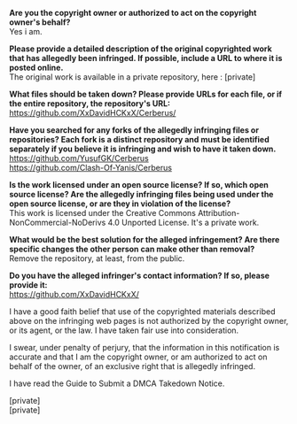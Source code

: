 **Are you the copyright owner or authorized to act on the copyright owner's behalf?**  
Yes i am.

**Please provide a detailed description of the original copyrighted work that has allegedly been infringed. If possible, include a URL to where it is posted online.**  
The original work is available in a private repository, here : [private]

**What files should be taken down? Please provide URLs for each file, or if the entire repository, the repository's URL:**  
https://github.com/XxDavidHCKxX/Cerberus/

**Have you searched for any forks of the allegedly infringing files or repositories? Each fork is a distinct repository and must be identified separately if you believe it is infringing and wish to have it taken down.**  
https://github.com/YusufGK/Cerberus  
https://github.com/Clash-Of-Yanis/Cerberus

**Is the work licensed under an open source license? If so, which open source license? Are the allegedly infringing files being used under the open source license, or are they in violation of the license?**  
This work is licensed under the Creative Commons Attribution-NonCommercial-NoDerivs 4.0 Unported License. It's a private work.

**What would be the best solution for the alleged infringement? Are there specific changes the other person can make other than removal?**  
Remove the repository, at least, from the public.

**Do you have the alleged infringer's contact information? If so, please provide it:**  
https://github.com/XxDavidHCKxX/

I have a good faith belief that use of the copyrighted materials described above on the infringing web pages is not authorized by the copyright owner, or its agent, or the law. I have taken fair use into consideration.

I swear, under penalty of perjury, that the information in this notification is accurate and that I am the copyright owner, or am authorized to act on behalf of the owner, of an exclusive right that is allegedly infringed.

I have read the Guide to Submit a DMCA Takedown Notice.

[private]  
[private]
